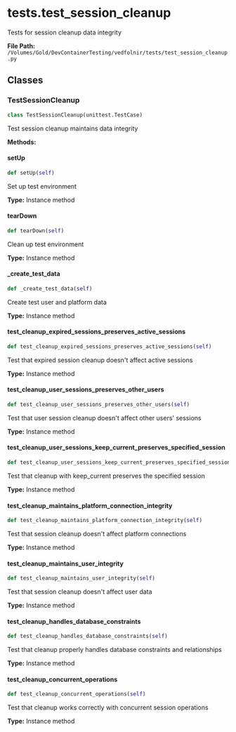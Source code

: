 # tests.test_session_cleanup

Tests for session cleanup data integrity

**File Path:** `/Volumes/Gold/DevContainerTesting/vedfolnir/tests/test_session_cleanup.py`

## Classes

### TestSessionCleanup

```python
class TestSessionCleanup(unittest.TestCase)
```

Test session cleanup maintains data integrity

**Methods:**

#### setUp

```python
def setUp(self)
```

Set up test environment

**Type:** Instance method

#### tearDown

```python
def tearDown(self)
```

Clean up test environment

**Type:** Instance method

#### _create_test_data

```python
def _create_test_data(self)
```

Create test user and platform data

**Type:** Instance method

#### test_cleanup_expired_sessions_preserves_active_sessions

```python
def test_cleanup_expired_sessions_preserves_active_sessions(self)
```

Test that expired session cleanup doesn't affect active sessions

**Type:** Instance method

#### test_cleanup_user_sessions_preserves_other_users

```python
def test_cleanup_user_sessions_preserves_other_users(self)
```

Test that user session cleanup doesn't affect other users' sessions

**Type:** Instance method

#### test_cleanup_user_sessions_keep_current_preserves_specified_session

```python
def test_cleanup_user_sessions_keep_current_preserves_specified_session(self)
```

Test that cleanup with keep_current preserves the specified session

**Type:** Instance method

#### test_cleanup_maintains_platform_connection_integrity

```python
def test_cleanup_maintains_platform_connection_integrity(self)
```

Test that session cleanup doesn't affect platform connections

**Type:** Instance method

#### test_cleanup_maintains_user_integrity

```python
def test_cleanup_maintains_user_integrity(self)
```

Test that session cleanup doesn't affect user data

**Type:** Instance method

#### test_cleanup_handles_database_constraints

```python
def test_cleanup_handles_database_constraints(self)
```

Test that cleanup properly handles database constraints and relationships

**Type:** Instance method

#### test_cleanup_concurrent_operations

```python
def test_cleanup_concurrent_operations(self)
```

Test that cleanup works correctly with concurrent session operations

**Type:** Instance method

